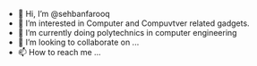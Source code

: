- 👋 Hi, I’m @sehbanfarooq
- 👀 I’m interested in Computer and Compuvtver related gadgets.
- 🌱 I’m currently doing polytechnics in computer engineering
- 💞️ I’m looking to collaborate on ...
- 📫 How to reach me ...

<!---
sehbanfarooq/sehbanfarooq is a ✨ special ✨ repository because its `README.md` (this file) appears on your GitHub profile.
You can click the Preview link to take a look at your changes.
--->
